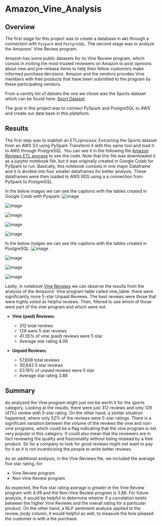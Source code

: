 # Amazon_Vine_Analysis

## Overview

The first stage for this project was to create a database in ```AWS``` through a connection with ```Pyspark``` and ```PostgreSQL```. The second stage was to analyze the Amazons' Vine Review program.

Amazon has some public datasets for its Vine Review program, which consist in inviting the most trusted reviewers on Amazon to post opinions about new and pre-release items to help their fellow customers make informed purchase decisions. Amazon and the vendors provides Vine members with free products that have been submitted to the program by these participating vendors.

From a variety list of datsets the one we chose was the Sports dataset which can be found here: [Sport Dataset](https://s3.amazonaws.com/amazon-reviews-pds/tsv/index.txt)

The goal in this project was to connect PySpark and PostgreSQL to AWS and create our data base in this plataform. 

## Results

The first step was to stablish an ETLcprocess: Extracting the Sports dataset from an AWS S3 using PySpark Transform it with this same tool and load it to AWS through PostgreSQL. You can see it in the following file [Amazon Reviews ETL process](https://github.com/harg74/Amazon_Vine_Analysis/blob/main/Amazon_Reviews_ETL.ipynb) to see the code. Note that this file was downloaded it as a jupyter notebook file, but it was originally created in Google Colab for PySpark to run. Basically, this notebook consists in one major Dataframe and it is divided into four smaller dataframes for better analysis. These dataframes were then loaded to AWS RDS using a a connection from PySpark to PostgreSQL.


In the below images we can see the captions with the tables created in Google Colab with Pyspark:
![image](https://user-images.githubusercontent.com/78564912/149851623-06e4441c-b85e-4e66-94cd-ef7db005bd19.png)

![image](https://user-images.githubusercontent.com/78564912/149851684-a93f69e6-20ab-4682-99ae-2031a17db2f5.png)

![image](https://user-images.githubusercontent.com/78564912/149851706-4380ed1c-e308-47ed-8236-7ba3f7548bab.png)

![image](https://user-images.githubusercontent.com/78564912/149851807-7537d600-2098-480c-a7d9-0b0b75a1099d.png)

![image](https://user-images.githubusercontent.com/78564912/149851902-2a58e668-8b59-4dbf-8832-146b4ee60840.png)


In the below images we can see the captions with the tables created in PostgreSQL:
![image](https://user-images.githubusercontent.com/78564912/149853062-f7448e36-ca2a-4afc-8a2b-c7cfc13fdb57.png)

![image](https://user-images.githubusercontent.com/78564912/149852905-84d5bcc3-4123-496f-b0d1-6c577a4ca463.png)

![image](https://user-images.githubusercontent.com/78564912/149852802-d6a09f3b-e776-41a8-a6b8-8ae2faf5fba1.png)

![image](https://user-images.githubusercontent.com/78564912/149852870-5db54e41-a12e-4fdd-95a6-63ad2849e391.png)

Lastly, in notebook [Vine Reviews](https://github.com/harg74/Amazon_Vine_Analysis/blob/main/Vine_Reviews.ipynb) we can observe the results from the analysis of the Amazons' Vine program table called vine_table. there were significantly more 5-star Unpaid Reviews. The best reviews were those that were highly voted as helpful reviews. Then, filtered to see which of those were part of the vine program and which were not.

  - **Vine (paid) Reviews:**
  
    - 312 total reviews
    - 129 were 5 star reviews
    - 41.35% of vine (paid) reviews were 5 star
    - Average star rating 4.09

  - **Unpaid Reviews:**

    - 57,608 total reviews
    - 30,643 5 star reviews
    - 53.19% of unpaid reviews were 5 star
    - Average star rating 3.88

## Summary

As analyzed the Vine program might just not be worth it for the sports category. Looking at the results, there were just 312 reviews and only 129 (41%) review with 5-star rating. On the other hand, a similar situation happened, where only 52% of the reviews were 5-star ratings. There is a significant variation between the volume of the reviews the vine and non-vine programs, which could be a flag indicating that the vine program is not very popular in this category. It could also mean that the reviewers are in fact reviewing the quality and funcionality without being mislead by a free product. So for a company to look for good reviews might not want to pay for it as it is not incentivizing the people to write better reviews.

As an additional analysis, in the Vine Reviews file, we included the average five star rating, for:

  - Vine Review program
  - Non-Vine Review program

As expected, the five star rating average is greater in the Vine Review program with 4.09 and the Non-Vine Review program is 3.88. For future analysis, it would be helpful to determine whetrer if a correlation exists between the higher Vine Reviews and the overall rating for a particular product. On the other hand, a NLP sentiment analysis applied to the review_body column, it would helpful as well, to measure the how pleased the customer is with a the purchase.

